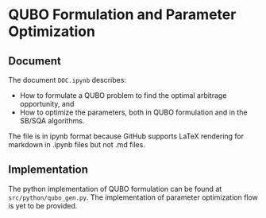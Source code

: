 # QUBO Formulation and Parameter Optimization

## Document

The document `DOC.ipynb` describes:

- How to formulate a QUBO problem to find the optimal arbitrage opportunity, and
- How to optimize the parameters, both in QUBO formulation and in the SB/SQA algorithms.

The file is in ipynb format because GitHub supports LaTeX rendering for markdown in .ipynb files but not .md files.

## Implementation

The python implementation of QUBO formulation can be found at `src/python/qubo_gen.py`. The implementation of parameter optimization flow is yet to be provided.